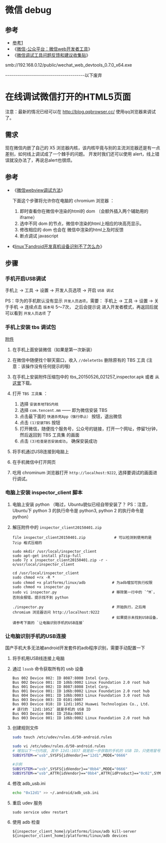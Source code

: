 # 微信 debug


## 参考
* [参考1](http://blog.qqbrowser.cc/)
* 《[微信-公众平台：微信web开发者工具](https://mp.weixin.qq.com/wiki?t=resource/res_main&id=mp1455784140&token=&lang=zh_CN)》
* 《[微信调试工具问题反馈和建议收集贴](http://bbs.browser.qq.com/thread-205291-1-1.html)》

smb://192.168.0.12/public/wechat_web_devtools_0.7.0_x64.exe




----------------------------------------以下废弃


# 在线调试微信打开的HTML5页面

注意：最新的情况已经可以在 http://blog.qqbrowser.cc/ 使用qq浏览器来调试了。



## 需求
现在微信内嵌了自己的 X5 浏览器内核，该内核毕竟与别的主流浏览器还是有一点差别，如何线上调试成了一个棘手的问题。
开发时我们还可以使用 alert，线上错误就没办法了，再说总alert也很烦。

## 参考

* 《[微信webview调试方法](http://bbs.mb.qq.com/thread-243399-1-1.html?pid=313743&fid=93)》

    下面这个步骤将允许你在电脑的 chromium 浏览器 ：
    1. 即时查看你在微信中渲染的html的 dom （会额外插入两个辅助用的 iframe）
    1. 选中不同 dom 的节点，微信中渲染的html上相应的块高亮显示。
    1. 修改相应的 dom 也会在 微信中渲染的html上及时反馈
    1. 断点调试 javascript

* 《[linux下android开发真机设备识别不了怎么办](http://jingyan.baidu.com/article/49711c6151ca75fa441b7c1c.html)》

## 步骤

### 手机开启USB调试

手机上 -> 工具 -> 设置 -> 开发人员选项 -> 开启 `USB 调试`

PS：华为的手机默认没有显示 `开发人员选项`，需要： 手机上 -> 工具 -> 设置 -> 关于手机 -> 连续点击 `版本号` 5～7次，
之后会提示说 进入开发者模式，再返回后就可以看到 `开发人员选项` 了


### 手机上安装 tbs 调试包

[附件](http://res.imtt.qq.com/tbs_inspect/wx_sq_webview_debug.zip)

1. 在手机上面安装微信（如果是第一次新装）
1. 在微信中随便找个聊天窗口，收入 `//deletetbs` 删除原有的 TBS 工具 (注意：该操作没有任何提示的哦)
1. 在手机上安装附件压缩包中的 tbs_20150526_021257_inspector.apk 或者 从[这里](http://res.imtt.qq.com/tbs_inspect/TbsSuiteNew.zip)下载。
1. 打开 `TBS 工具集` ：

    1. 选择 `安装本地TBS内核`
    1. 选择 `com.tencent.mm` —— 即为微信安装 TBS
    1. 点击最下面的 `快速杀死App（强行停止）` 按钮，退出微信
    1. 点击 `(1)安装TBS` 按钮
    1. 打开微信，随便找个服务号，公众号的链接，打开一个网址，停留1分钟，然后返回到 TBS 工具集 的画面
    1. 点击 `(3)检查是否安装成功`， 确保安装成功
1. 将手机通过USB连接到电脑上
1. 在手机微信中打开网页
2. 吃用 chrominum 浏览器打开 `http://localhost:9222`, 选择要调试的画面进行调试。

### 电脑上安装 inspector_client 脚本

1. 电脑上安装 python （略过，Ubuntu貌似已经自带安装了？ PS：注意，Ubuntu下 python 3 的执行命令是 python3, python 2 的执行命令是 python）
1. 解压附件中的 `inspector_client20150401.zip`

    ```
    file inspector_client20150401.zip             # 可以检测到使用的是 7zip 格式压缩的

    sudo mkdir /usr/local/inspector_client
    sudo apt-get install p7zip-full
    sudo 7z x inspector_client20150401.zip -r -o/usr/local/inspector_client

    cd /usr/local/inspector_client
    sudo chmod +rx -R *
    sudo chmod +x platforms/linux/adb            # 为adb增加可执行权限
    sudo chmod +x inspector.py
    sudo vi inspector.py                         # 移除第一行中的 `^M`， 否则会报错，提示找不到 python

    ./inspector.py                               # 开始执行，之后用 chromium 浏览器访问 http://localhost:9222
                                                 # 如果提示未找到USB设备，请参考下面的 `让电脑识别手机的USB连接`
    ```


### 让电脑识别手机的USB连接

国产手机大多无法被android开发套件的adb程序识别，需要手动配置一下

1. 将手机用USB线连接上电脑
1. 通过 `lsusb` 命令获取所有的 usb 设备

    ```
    Bus 002 Device 002: ID 8087:8000 Intel Corp.
    Bus 002 Device 001: ID 1d6b:0002 Linux Foundation 2.0 root hub
    Bus 001 Device 002: ID 8087:8008 Intel Corp.
    Bus 001 Device 001: ID 1d6b:0002 Linux Foundation 2.0 root hub
    Bus 004 Device 001: ID 1d6b:0003 Linux Foundation 3.0 root hub
    Bus 003 Device 003: ID 0101:0007
    Bus 003 Device 018: ID 12d1:1052 Huawei Technologies Co., Ltd.      # 该行的 `12d1:1052` 就是手机的 USB ID
    Bus 003 Device 004: ID 258a:0003
    Bus 003 Device 001: ID 1d6b:0002 Linux Foundation 2.0 root hub
    ```

1. 创建规则文件

    ```bash
    sudo touch /etc/udev/rules.d/50-android.rules

    sudo vi /etc/udev/rules.d/50-android.rules
    # 增加以下一行内容, 其中 12d1:1037 就是前一步获取的手机的 USB ID，只使用冒号前面的即可。这里是 "12d1"
    SUBSYSTEM=="usb",SYSFS{idVendor}=="12d1",MODE="0666"

    #示例
    SUBSYSTEM=="usb",SYSFS{idVendor}=="0bb4",MODE="0666"
    SUBSYSTEM=="usb",ATTR{idVendor}=="0bb4",ATTR{idProduct}=="0c02",SYMLINK+="android_adb"
    ```

1. 修改 adb_usb.ini

    ```bash
    echo "0x12d1" >> ~/.android/adb_usb.ini
    ```

1. 重启 udev 服务

    ```
    sudo service udev restart
    ```

1. 使用 adb 检查

    ```
    ${inspector_client_home}/platforms/linux/adb kill-server
    ${inspector_client_home}/platforms/linux/adb devices
    ```


